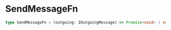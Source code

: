 # SendMessageFn

```ts
type SendMessageFn = (outgoing: IOutgoingMessage) => Promise<void> | void;
```



